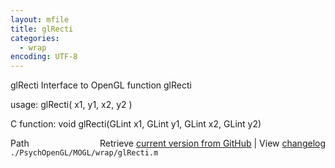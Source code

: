 ```yaml
---
layout: mfile
title: glRecti
categories:
  - wrap
encoding: UTF-8
---
```


glRecti  Interface to OpenGL function glRecti  

usage:  glRecti( x1, y1, x2, y2 )  

C function:  void glRecti(GLint x1, GLint y1, GLint x2, GLint y2)  


<div class="code_header" style="text-align:right;">
  <span style="float:left;">Path&nbsp;&nbsp;</span> <span class="counter">Retrieve <a href=
  "https://raw.github.com/Psychtoolbox-3/Psychtoolbox-3/beta/./PsychOpenGL/MOGL/wrap/glRecti.m">current version from GitHub</a> | View <a href=
  "https://github.com/Psychtoolbox-3/Psychtoolbox-3/commits/beta/./PsychOpenGL/MOGL/wrap/glRecti.m">changelog</a></span>
</div>
<div class="code">
  <code>./PsychOpenGL/MOGL/wrap/glRecti.m</code>
</div>
